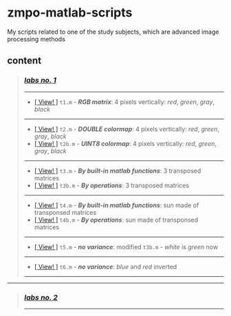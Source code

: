 # zmpo-matlab-scripts

My scripts related to one of the study subjects, which are advanced image processing methods

## content

> ### [_labs no. 1_](1)
> ***
> - [\[ View! \]](1/t1.m) `t1.m` - _**RGB matrix**_: 4 pixels vertically: _red_, _green_, _gray_, _black_
> ***
> - [\[ View! \]](1/t2.m) `t2.m` - _**DOUBLE colormap**_: 4 pixels vertically: _red_, _green_, _gray_, _black_
> - [\[ View! \]](1/t2b.m) `t2b.m` - _**UINT8 colormap**_: 4 pixels vertically: _red_, _green_, _gray_, _black_
> ***
> - [\[ View! \]](1/t3.m) `t3.m` - _**By built-in matlab functions**_: 3 transposed matrices
> - [\[ View! \]](1/t3b.m) `t3b.m` - _**By operations**_: 3 transposed matrices
> ***
> - [\[ View! \]](1/t4.m) `t4.m` - _**By built-in matlab functions**_: sun made of transponsed matrices
> - [\[ View! \]](1/t4b.m) `t4b.m` - _**By operations**_: sun made of transponsed matrices
> ***
> - [\[ View! \]](1/t5.m) `t5.m` - _**no variance**_: modified `t3b.m` - _white_ is _green_ now
> ***
> - [\[ View! \]](1/t6.m) `t6.m` - _**no variance**_: _blue_ and _red_ inverted
> ***

***

>  ### [_labs no. 2_](2)
> ***
